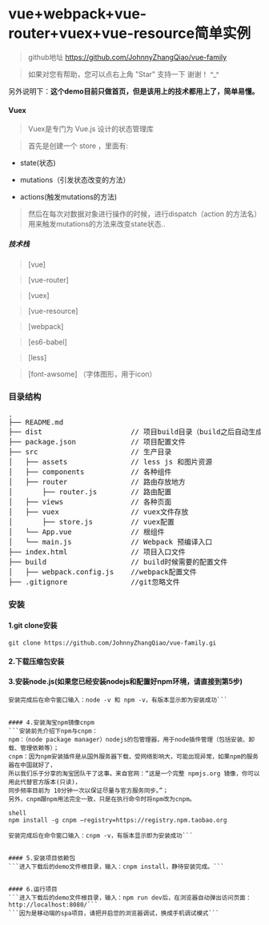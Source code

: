 # vue+webpack+vue-router+vuex+vue-resource简单实例
  
> github地址 https://github.com/JohnnyZhangQiao/vue-family

> 如果对您有帮助，您可以点右上角 "Star" 支持一下 谢谢！ ^_^  
  
  
  另外说明下：**这个demo目前只做首页，但是该用上的技术都用上了，简单易懂。**



#### Vuex  

> Vuex是专门为 Vue.js 设计的状态管理库   

> 首先是创建一个 store ，里面有:  

- state(状态)

- mutations（引发状态改变的方法）

- actions(触发mutations的方法)

>然后在每次对数据对象进行操作的时候，进行dispatch（action 的方法名）用来触发mutations的方法来改变state状态..   


##### 技术栈

> [vue]

> [vue-router]

> [vuex]  

> [vue-resource]

> [webpack]

> [es6-babel]

> [less]

> [font-awsome] （字体图形，用于icon）


### 目录结构
<pre>
.
├── README.md           
├── dist                     // 项目build目录（build之后自动生成）
├── package.json             // 项目配置文件
├── src                      // 生产目录
│   ├── assets               // less js 和图片资源
│   ├── components           // 各种组件
│   ├── router               // 路由存放地方
│       ├── router.js        // 路由配置
│   ├── views                // 各种页面
│   ├── vuex                 // vuex文件存放
│       ├── store.js         // vuex配置
│   └── App.vue              // 根组件
│   └── main.js              // Webpack 预编译入口         
├── index.html               // 项目入口文件
├── build                    // build时候需要的配置文件
│   ├── webpack.config.js    //webpack配置文件
├── .gitignore               //git忽略文件
</pre>


### 安装

#### 1.git clone安装
```shell
git clone https://github.com/JohnnyZhangQiao/vue-family.gi
```

#### 2.下载压缩包安装


#### 3.安装node.js(如果您已经安装nodejs和配置好npm环境，请直接到第5步)
```下载对应你系统的Node.js版本:https://nodejs.org/en/download/
安装完成后在命令窗口输入：node -v 和 npm -v，有版本显示即为安装成功```


#### 4.安装淘宝npm镜像cnpm
```安装前先介绍下npm与cnpm：
npm：（node package manager）nodejs的包管理器，用于node插件管理（包括安装、卸载、管理依赖等）；
cnpm：因为npm安装插件是从国外服务器下载，受网络影响大，可能出现异常，如果npm的服务器在中国就好了，
所以我们乐于分享的淘宝团队干了这事。来自官网：“这是一个完整 npmjs.org 镜像，你可以用此代替官方版本(只读)，
同步频率目前为 10分钟一次以保证尽量与官方服务同步。”；
另外，cnpm跟npm用法完全一致，只是在执行命令时将npm改为cnpm。

shell
npm install -g cnpm –registry=https://registry.npm.taobao.org

安装完成后在命令窗口输入：cnpm -v，有版本显示即为安装成功```


#### 5.安装项目依赖包
```进入下载后的demo文件根目录，输入：cnpm install，静待安装完成。```


#### 6.运行项目
```进入下载后的demo文件根目录，输入：npm run dev后，在浏览器自动弹出访问页面：http://localhost:8080/```
```因为是移动端的spa项目，请把开启您的浏览器调试，换成手机调试模式```
